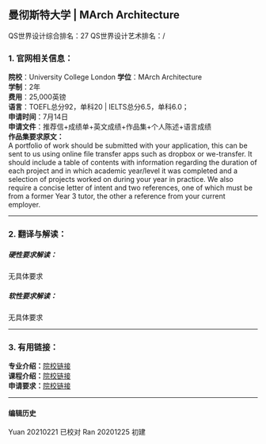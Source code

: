 ## 曼彻斯特大学 | MArch Architecture

QS世界设计综合排名：27
QS世界设计艺术排名：/

### 1. 官网相关信息：

**院校**：University College London
**学位**：MArch Architecture  
**学制**：2年  
**费用**：25,000英镑  
**语言**：TOEFL总分92，单科20 | IELTS总分6.5，单科6.0；  
**申请时间**：7月14日  
**申请文件**：推荐信+成绩单+英文成绩+作品集+个人陈述+语言成绩  
**作品集要求原文：**   
A portfolio of work should be submitted with your application, this can be sent to us using online file transfer apps such as dropbox or we-transfer. It should include a table of contents with information regarding the duration of each project and in which academic year/level it was completed and a selection of projects worked on during your year in practice. We also require a concise letter of intent and two references, one of which must be from a former Year 3 tutor, the other a reference from your current employer.


---


### 2. 翻译与解读：

##### 硬性要求解读：
无具体要求

##### 软性要求解读：
无具体要求


---


### 3. 有用链接：

**专业介绍：**[院校链接](https://www.msa.ac.uk/study/march/)  
**课程介绍：**[院校链接](https://www.msa.ac.uk/study/march/)  
**申请要求：**[院校链接](https://www.msa.ac.uk/study/march/apply/#entryrequirements)




---


#### 编辑历史
Yuan 20210221 已校对
Ran 20201225 初建  

